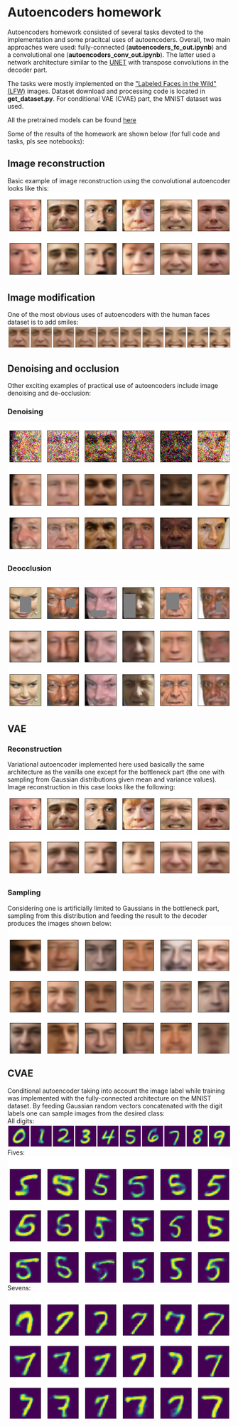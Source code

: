 # Autoencoders homework

Autoencoders homework consisted of several tasks devoted to the implementation and some pracitcal uses of autoencoders. Overall, two main approaches were used: fully-connected (__autoencoders_fc_out.ipynb__) and a convolutional one (__autoencoders_conv_out.ipynb__). The latter used a network architecture similar to the [UNET](https://arxiv.org/pdf/1505.04597.pdf) with transpose convolutions in the decoder part.

The tasks were mostly implemented on the ["Labeled Faces in the Wild" (LFW)](http://vis-www.cs.umass.edu/lfw/) images. Dataset download and processing code is located in __get_dataset.py__. For conditional VAE (CVAE) part, the MNIST dataset was used.

All the pretrained models can be found [here](https://drive.google.com/drive/folders/1Q7_QauAFNQJGl8OlM9pt5LAWSqFDr0RD?usp=sharing)

Some of the results of the homework are shown below (for full code and tasks, pls see notebooks):

## Image reconstruction
Basic example of image reconstruction using the convolutional autoencoder looks like this:
![ini](output/conv_vanilla/conv_example_0.png)
![reconstruction](output/conv_vanilla/conv_example_1.png)  

## Image modification
One of the most obvious uses of autoencoders with the human faces dataset is to add smiles:
![to_smile](output/conv_vanilla/to_smile_conv.png)


## Denoising and occlusion
Other exciting examples of practical use of autoencoders include image denoising and de-occlusion:

### Denoising
![noisy](output/conv_vanilla/conv_denoising_0.png)
![reconstruction](output/conv_vanilla/conv_denoising_1.png)
![original](output/conv_vanilla/conv_denoising_2.png)  

### Deocclusion
![occluded](output/conv_vanilla/conv_occlusion_0.png)
![reconstruction](output/conv_vanilla/conv_occlusion_1.png)
![original](output/conv_vanilla/conv_occlusion_2.png)  


## VAE

### Reconstruction
Variational autoencoder implemented here used basically the same architecture as the vanilla one except for the bottleneck part (the one with sampling from Gaussian distributions given mean and variance values). Image reconstruction in this case looks like the following:
![ini](output/conv_vae/conv_vae_example_0.png)
![reconstruction](output/conv_vae/conv_vae_example_1.png)  

### Sampling
Considering one is artificially limited to Gaussians in the bottleneck part, sampling from this distribution and feeding the result to the decoder produces the images shown below:  
![sampling](output/conv_vae/sample_conv_vae.png)  

## CVAE
Conditional autoencoder taking into account the image label while training was implemented with the fully-connected architecture on the MNIST dataset. By feeding Gaussian random vectors concatenated with the digit labels one can sample images from the desired class:  
All digits:  
![cvae_sampling](output/cvae/cvae_all_digits.png)  
Fives:  
![cvae_fives](output/cvae/cvae_fives.png)  
Sevens:  
![cvae_sevens](output/cvae/cvae_sevens.png)  










